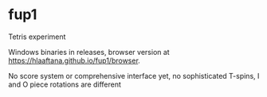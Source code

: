 # fup1

Tetris experiment

Windows binaries in releases, browser version at https://hlaaftana.github.io/fup1/browser.

No score system or comprehensive interface yet, no sophisticated T-spins, I and O piece rotations are different
